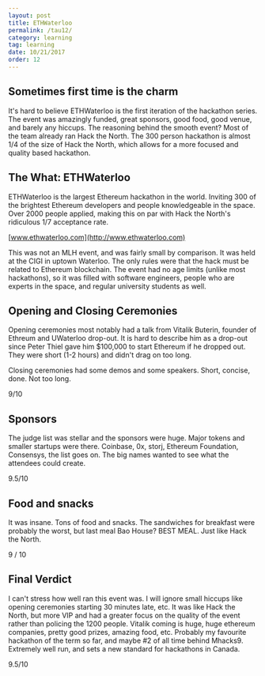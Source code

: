 ```yaml
---
layout: post
title: ETHWaterloo
permalink: /tau12/
category: learning
tag: learning
date: 10/21/2017
order: 12
---
```


## Sometimes first time is the charm
It's hard to believe ETHWaterloo is the first iteration of the hackathon series. The event was amazingly funded, great sponsors, good food, good venue, and barely any hiccups. The reasoning behind the smooth event? Most of the team already ran Hack the North. The 300 person hackathon is almost 1/4 of the size of Hack the North, which allows for a more focused and quality based hackathon.

## The What: ETHWaterloo
ETHWaterloo is the largest Ethereum hackathon in the world. Inviting 300 of the brightest Ethereum developers and people knowledgeable in the space. Over 2000 people applied, making this on par with Hack the North's ridiculous 1/7 acceptance rate.

[www.ethwaterloo.com](http://www.ethwaterloo.com)

This was not an MLH event, and was fairly small by comparison. It was held at the CIGI in uptown Waterloo. The only rules were that the hack must be related to Ethereum blockchain. The event had no age limits (unlike most hackathons), so it was filled with software engineers, people who are experts in the space, and regular university students as well.

## Opening and Closing Ceremonies
Opening ceremonies most notably had a talk from Vitalik Buterin, founder of Ethreum and UWaterloo drop-out. It is hard to describe him as a drop-out since Peter Thiel gave him $100,000 to start Ethereum if he dropped out. They were short (1-2 hours) and didn't drag on too long.

Closing ceremonies had some demos and some speakers. Short, concise, done. Not too long.

9/10

## Sponsors
The judge list was stellar and the sponsors were huge. Major tokens and smaller startups were there. Coinbase, 0x, storj, Ethereum Foundation, Consensys, the list goes on. The big names wanted to see what the attendees could create.

9.5/10

## Food and snacks
It was insane. Tons of food and snacks. The sandwiches for breakfast were probably the worst, but last meal Bao House? BEST MEAL. Just like Hack the North.

9 / 10

## Final Verdict
I can't stress how well ran this event was. I will ignore small hiccups like opening ceremonies starting 30 minutes late, etc. It was like Hack the North, but more VIP and had a greater focus on the quality of the event rather than policing the 1200 people. Vitalik coming is huge, huge ethereum companies, pretty good prizes, amazing food, etc. Probably my favourite hackathon of the term so far, and maybe \#2 of all time behind Mhacks9. Extremely well run, and sets a new standard for hackathons in Canada.

9.5/10
